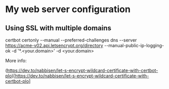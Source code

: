 # My web server configuration

## Using SSL with multiple domains

  certbot certonly --manual --preferred-challenges dns --server https://acme-v02.api.letsencrypt.org/directory --manual-public-ip-logging-ok -d '*.<your.domain>' -d <your.domain>

More info:

(https://dev.to/nabbisen/let-s-encrypt-wildcard-certificate-with-certbot-plo)[https://dev.to/nabbisen/let-s-encrypt-wildcard-certificate-with-certbot-plo]

